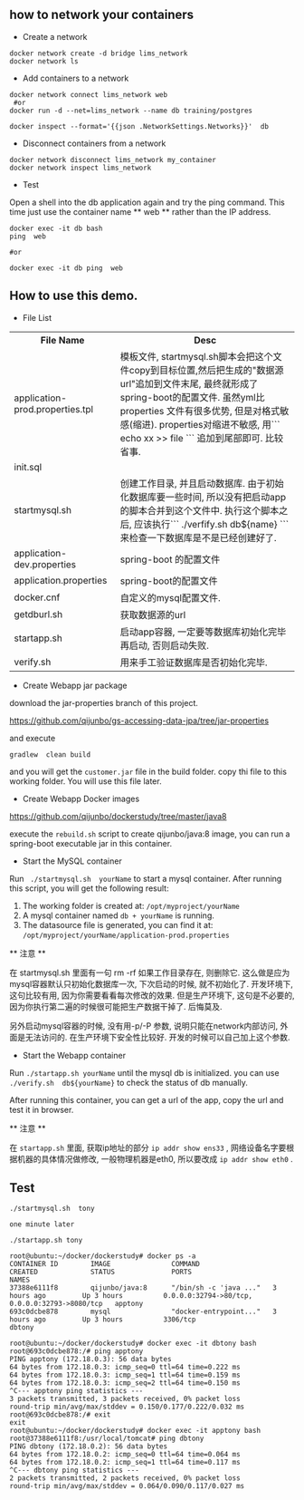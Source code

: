 
how to network your containers
--

- Create a network

```
docker network create -d bridge lims_network
docker network ls
```

- Add containers to a network

```
docker network connect lims_network web
 #or
docker run -d --net=lims_network --name db training/postgres

docker inspect --format='{{json .NetworkSettings.Networks}}'  db
```

- Disconnect containers from a network

```
docker network disconnect lims_network my_container
docker network inspect lims_network
```

- Test

Open a shell into the db application again and try the ping command. This time just use the container name ** web ** rather than the IP address.

```
docker exec -it db bash
ping  web

#or

docker exec -it db ping  web
```

How to use this demo.
--

- File List

<table>
	<tr><th>File Name</th><th> Desc </th></tr>
	<tr><td>application-prod.properties.tpl</td><td>模板文件, startmysql.sh脚本会把这个文件copy到目标位置,然后把生成的"数据源url"追加到文件末尾, 最终就形成了spring-boot的配置文件. 虽然yml比properties 文件有很多优势,  但是对格式敏感(缩进). properties对缩进不敏感, 用``` echo xx >> file ``` 追加到尾部即可. 比较省事. </td></tr>
	<tr><td>init.sql</td><td初始化数据库的脚本. mysql容器启动的时候会执行这个文件.</td></tr>
	<tr><td>startmysql.sh</td><td>创建工作目录, 并且启动数据库. 由于初始化数据库要一些时间, 所以没有把启动app的脚本合并到这个文件中. 执行这个脚本之后, 应该执行``` ./verfify.sh  db${name} ``` 来检查一下数据库是不是已经创建好了. </td></tr>
	<tr><td>application-dev.properties</td><td>spring-boot 的配置文件</td></tr>
	<tr><td>application.properties</td><td>spring-boot的配置文件</td></tr>
	<tr><td>docker.cnf</td><td>自定义的mysql配置文件.</td></tr>
	<tr><td>getdburl.sh</td><td>获取数据源的url</td></tr>
	<tr><td>startapp.sh</td><td>启动app容器, 一定要等数据库初始化完毕再启动, 否则启动失败.</td></tr>
	<tr><td>verify.sh</td><td>用来手工验证数据库是否初始化完毕.</td></tr>
</table>

- Create Webapp jar package

download the jar-properties branch of this project.

https://github.com/qijunbo/gs-accessing-data-jpa/tree/jar-properties

and execute 
```
gradlew  clean build 
```
and you will get the ``` customer.jar ``` file in the build folder.  copy thi file to this working folder. You will use this file later.

- Create Webapp Docker images

https://github.com/qijunbo/dockerstudy/tree/master/java8

execute the ``` rebuild.sh ``` script to create qijunbo/java:8  image,  you can run a spring-boot executable jar in this container.

-  Start the MySQL container

Run ``` ./startmysql.sh  yourName``` to start a mysql container.   After running this script,  you will get the following result:

  1. The working folder is created at: ``` /opt/myproject/yourName ```
  2. A mysql container named ``` db + yourName ``` is running. 
  3. The datasource file is generated, you can find it at: ``` /opt/myproject/yourName/application-prod.properties ```
   
** 注意 **

在 startmysql.sh 里面有一句 rm -rf  如果工作目录存在, 则删除它.  这么做是应为mysql容器默认只初始化数据库一次, 下次启动的时候, 就不初始化了.  开发环境下, 这句比较有用, 因为你需要看看每次修改的效果.  但是生产环境下, 这句是不必要的,  因为你执行第二遍的时候很可能把生产数据干掉了. 后悔莫及.


另外启动mysql容器的时候, 没有用-p/-P 参数, 说明只能在network内部访问,  外面是无法访问的.  在生产环境下安全性比较好.  开发的时候可以自己加上这个参数.  


- Start the Webapp container

Run ``` ./startapp.sh yourName ``` until the mysql db is initialized.  you can use ``` ./verify.sh  db${yourName} ``` to check the status of db manually.

After running this container,  you can get a url of the app,  copy the url and test it in browser.

** 注意 ** 

在 ``` startapp.sh ``` 里面, 获取ip地址的部分 ``` ip addr show ens33 ``` , 网络设备名字要根据机器的具体情况做修改, 一般物理机器是eth0, 所以要改成 ``` ip addr show eth0 ``` .


Test
-- 

```
./startmysql.sh  tony

one minute later

./startapp.sh tony

root@ubuntu:~/docker/dockerstudy# docker ps -a
CONTAINER ID        IMAGE               COMMAND                  CREATED             STATUS              PORTS                                            NAMES
37388e6111f8        qijunbo/java:8      "/bin/sh -c 'java ..."   3 hours ago         Up 3 hours          0.0.0.0:32794->80/tcp, 0.0.0.0:32793->8080/tcp   apptony
693c0dcbe878        mysql               "docker-entrypoint..."   3 hours ago         Up 3 hours          3306/tcp                                         dbtony

root@ubuntu:~/docker/dockerstudy# docker exec -it dbtony bash
root@693c0dcbe878:/# ping apptony
PING apptony (172.18.0.3): 56 data bytes
64 bytes from 172.18.0.3: icmp_seq=0 ttl=64 time=0.222 ms
64 bytes from 172.18.0.3: icmp_seq=1 ttl=64 time=0.159 ms
64 bytes from 172.18.0.3: icmp_seq=2 ttl=64 time=0.150 ms
^C--- apptony ping statistics ---
3 packets transmitted, 3 packets received, 0% packet loss
round-trip min/avg/max/stddev = 0.150/0.177/0.222/0.032 ms
root@693c0dcbe878:/# exit
exit
root@ubuntu:~/docker/dockerstudy# docker exec -it apptony bash
root@37388e6111f8:/usr/local/tomcat# ping dbtony
PING dbtony (172.18.0.2): 56 data bytes
64 bytes from 172.18.0.2: icmp_seq=0 ttl=64 time=0.064 ms
64 bytes from 172.18.0.2: icmp_seq=1 ttl=64 time=0.117 ms
^C--- dbtony ping statistics ---
2 packets transmitted, 2 packets received, 0% packet loss
round-trip min/avg/max/stddev = 0.064/0.090/0.117/0.027 ms

```